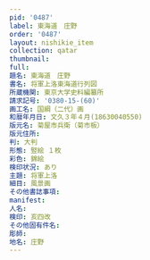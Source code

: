 ```yaml
---
pid: '0487'
label: 東海道　庄野
order: '0487'
layout: nishikie_item
collection: qatar
thumbnail: 
full: 
題名: 東海道　庄野
書名: 将軍上洛東海道行列図
所蔵機関: 東京大学史料編纂所
請求記号: '0380-15-(60)'
画工名: 国綱（二代）画
和暦年月日: 文久３年４月(18630040550)
版元名: 菊屋市兵衛（菊市板）
版元住所: 
判: 大判
形態: 竪絵 １枚
彩色: 錦絵
検印状況: あり
主題: 将軍上洛
細目: 風景画
その他書誌事項: 
manifest: 
人名: 
検印: 亥四改
その他固有件名: 
彫師: 
地名: 庄野
---
```

